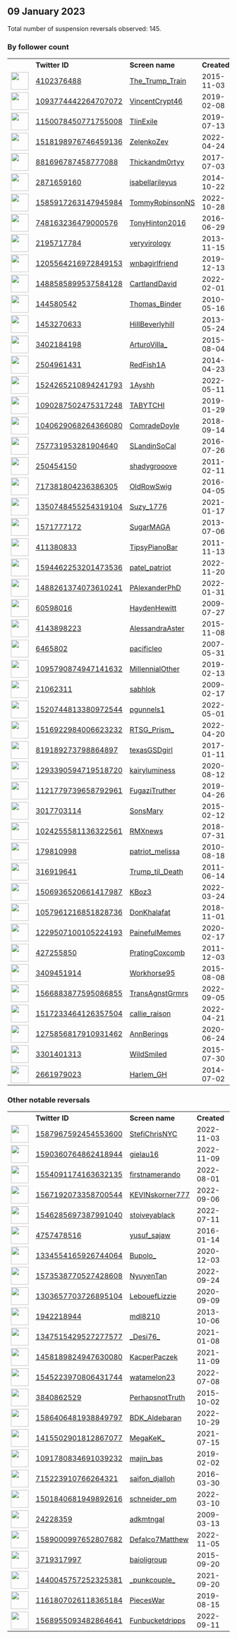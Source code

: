 
## 09 January 2023
Total number of suspension reversals observed: 145.

### By follower count
<table><tr><th></th><th align="left">Twitter ID</th><th align="left">Screen name</th>
<th align="left">Created</th><th align="left">Status</th><th align="left">Suspended</th><th align="left">Followers</th>
<tr><td><a href="https://pbs.twimg.com/profile_images/1115448666305777664/UDJmBiXK_normal.jpg"><img src="https://pbs.twimg.com/profile_images/1115448666305777664/UDJmBiXK_normal.jpg" width="40px" height="40px" align="center"/></a></td><td><a href="https://twitter.com/intent/user?user_id=4102376488">4102376488</a></td><td><a href="https://twitter.com/The_Trump_Train">The_Trump_Train</a></td><td>2015-11-03</td><td align="center"></td><td></td><td>272483</td></tr>
<tr><td><a href="https://pbs.twimg.com/profile_images/1338519107092799489/LRvAz18X_normal.jpg"><img src="https://pbs.twimg.com/profile_images/1338519107092799489/LRvAz18X_normal.jpg" width="40px" height="40px" align="center"/></a></td><td><a href="https://twitter.com/intent/user?user_id=1093774442264707072">1093774442264707072</a></td><td><a href="https://twitter.com/VincentCrypt46">VincentCrypt46</a></td><td>2019-02-08</td><td align="center"></td><td></td><td>224407</td></tr>
<tr><td><a href="https://pbs.twimg.com/profile_images/1291781902085443585/c7CKeqJ-_normal.jpg"><img src="https://pbs.twimg.com/profile_images/1291781902085443585/c7CKeqJ-_normal.jpg" width="40px" height="40px" align="center"/></a></td><td><a href="https://twitter.com/intent/user?user_id=1150078450771755008">1150078450771755008</a></td><td><a href="https://twitter.com/TIinExile">TIinExile</a></td><td>2019-07-13</td><td align="center"></td><td></td><td>218841</td></tr>
<tr><td><a href="https://pbs.twimg.com/profile_images/1518199699890601990/Up4Be7Af_normal.jpg"><img src="https://pbs.twimg.com/profile_images/1518199699890601990/Up4Be7Af_normal.jpg" width="40px" height="40px" align="center"/></a></td><td><a href="https://twitter.com/intent/user?user_id=1518198976746459136">1518198976746459136</a></td><td><a href="https://twitter.com/ZelenkoZev">ZelenkoZev</a></td><td>2022-04-24</td><td align="center"></td><td>2022-05-02</td><td>168678</td></tr>
<tr><td><a href="https://pbs.twimg.com/profile_images/1487240856008491009/Z64mN6Dl_normal.jpg"><img src="https://pbs.twimg.com/profile_images/1487240856008491009/Z64mN6Dl_normal.jpg" width="40px" height="40px" align="center"/></a></td><td><a href="https://twitter.com/intent/user?user_id=881696787458777088">881696787458777088</a></td><td><a href="https://twitter.com/Thickandm0rtyy">Thickandm0rtyy</a></td><td>2017-07-03</td><td align="center"></td><td>2022-12-19</td><td>113828</td></tr>
<tr><td><a href="https://pbs.twimg.com/profile_images/1612434086060036097/mwNQGtvy_normal.jpg"><img src="https://pbs.twimg.com/profile_images/1612434086060036097/mwNQGtvy_normal.jpg" width="40px" height="40px" align="center"/></a></td><td><a href="https://twitter.com/intent/user?user_id=2871659160">2871659160</a></td><td><a href="https://twitter.com/isabellarileyus">isabellarileyus</a></td><td>2014-10-22</td><td align="center"></td><td>2022-07-10</td><td>89671</td></tr>
<tr><td><a href="https://pbs.twimg.com/profile_images/1614248632928149504/_uB_G0O5_normal.jpg"><img src="https://pbs.twimg.com/profile_images/1614248632928149504/_uB_G0O5_normal.jpg" width="40px" height="40px" align="center"/></a></td><td><a href="https://twitter.com/intent/user?user_id=1585917263147945984">1585917263147945984</a></td><td><a href="https://twitter.com/TommyRobinsonNS">TommyRobinsonNS</a></td><td>2022-10-28</td><td align="center">🚫</td><td>2022-12-29</td><td>83579</td></tr>
<tr><td><a href="https://pbs.twimg.com/profile_images/1613291003133173760/fpqaRn9l_normal.jpg"><img src="https://pbs.twimg.com/profile_images/1613291003133173760/fpqaRn9l_normal.jpg" width="40px" height="40px" align="center"/></a></td><td><a href="https://twitter.com/intent/user?user_id=748163236479000576">748163236479000576</a></td><td><a href="https://twitter.com/TonyHinton2016">TonyHinton2016</a></td><td>2016-06-29</td><td align="center"></td><td>2022-07-13</td><td>66959</td></tr>
<tr><td><a href="https://pbs.twimg.com/profile_images/1470982989500854277/xH0mIkvW_normal.jpg"><img src="https://pbs.twimg.com/profile_images/1470982989500854277/xH0mIkvW_normal.jpg" width="40px" height="40px" align="center"/></a></td><td><a href="https://twitter.com/intent/user?user_id=2195717784">2195717784</a></td><td><a href="https://twitter.com/veryvirology">veryvirology</a></td><td>2013-11-15</td><td align="center"></td><td>2022-03-07</td><td>63499</td></tr>
<tr><td><a href="https://pbs.twimg.com/profile_images/1427129645888114693/HsNIpekZ_normal.jpg"><img src="https://pbs.twimg.com/profile_images/1427129645888114693/HsNIpekZ_normal.jpg" width="40px" height="40px" align="center"/></a></td><td><a href="https://twitter.com/intent/user?user_id=1205564216972849153">1205564216972849153</a></td><td><a href="https://twitter.com/wnbagirlfriend">wnbagirlfriend</a></td><td>2019-12-13</td><td align="center"></td><td>2023-01-04</td><td>56602</td></tr>
<tr><td><a href="https://pbs.twimg.com/profile_images/1612365195866787840/a9tUDXjY_normal.jpg"><img src="https://pbs.twimg.com/profile_images/1612365195866787840/a9tUDXjY_normal.jpg" width="40px" height="40px" align="center"/></a></td><td><a href="https://twitter.com/intent/user?user_id=1488585899537584128">1488585899537584128</a></td><td><a href="https://twitter.com/CartlandDavid">CartlandDavid</a></td><td>2022-02-01</td><td align="center"></td><td>2022-07-20</td><td>51331</td></tr>
<tr><td><a href="https://pbs.twimg.com/profile_images/1614902019461890049/pJDkk88d_normal.jpg"><img src="https://pbs.twimg.com/profile_images/1614902019461890049/pJDkk88d_normal.jpg" width="40px" height="40px" align="center"/></a></td><td><a href="https://twitter.com/intent/user?user_id=144580542">144580542</a></td><td><a href="https://twitter.com/Thomas_Binder">Thomas_Binder</a></td><td>2010-05-16</td><td align="center"></td><td></td><td>44808</td></tr>
<tr><td><a href="https://pbs.twimg.com/profile_images/1019803342862610432/m2wpN-9a_normal.jpg"><img src="https://pbs.twimg.com/profile_images/1019803342862610432/m2wpN-9a_normal.jpg" width="40px" height="40px" align="center"/></a></td><td><a href="https://twitter.com/intent/user?user_id=1453270633">1453270633</a></td><td><a href="https://twitter.com/HillBeverlyhill">HillBeverlyhill</a></td><td>2013-05-24</td><td align="center"></td><td>2022-12-12</td><td>34251</td></tr>
<tr><td><a href="https://pbs.twimg.com/profile_images/1409903445855907844/TZUqojr7_normal.jpg"><img src="https://pbs.twimg.com/profile_images/1409903445855907844/TZUqojr7_normal.jpg" width="40px" height="40px" align="center"/></a></td><td><a href="https://twitter.com/intent/user?user_id=3402184198">3402184198</a></td><td><a href="https://twitter.com/ArturoVilla_">ArturoVilla_</a></td><td>2015-08-04</td><td align="center"></td><td>2022-03-23</td><td>34250</td></tr>
<tr><td><a href="https://pbs.twimg.com/profile_images/914139895748231168/VMD4tKtz_normal.jpg"><img src="https://pbs.twimg.com/profile_images/914139895748231168/VMD4tKtz_normal.jpg" width="40px" height="40px" align="center"/></a></td><td><a href="https://twitter.com/intent/user?user_id=2504961431">2504961431</a></td><td><a href="https://twitter.com/RedFish1A">RedFish1A</a></td><td>2014-04-23</td><td align="center"></td><td></td><td>31622</td></tr>
<tr><td><a href="https://pbs.twimg.com/profile_images/1545403862227484674/6eWrSbCC_normal.jpg"><img src="https://pbs.twimg.com/profile_images/1545403862227484674/6eWrSbCC_normal.jpg" width="40px" height="40px" align="center"/></a></td><td><a href="https://twitter.com/intent/user?user_id=1524265210894241793">1524265210894241793</a></td><td><a href="https://twitter.com/1Ayshh">1Ayshh</a></td><td>2022-05-11</td><td align="center"></td><td>2022-11-14</td><td>30473</td></tr>
<tr><td><a href="https://pbs.twimg.com/profile_images/1612494040573874176/6W7VJ0Ac_normal.jpg"><img src="https://pbs.twimg.com/profile_images/1612494040573874176/6W7VJ0Ac_normal.jpg" width="40px" height="40px" align="center"/></a></td><td><a href="https://twitter.com/intent/user?user_id=1090287502475317248">1090287502475317248</a></td><td><a href="https://twitter.com/TABYTCHI">TABYTCHI</a></td><td>2019-01-29</td><td align="center">🔒</td><td></td><td>28804</td></tr>
<tr><td><a href="https://pbs.twimg.com/profile_images/1050086940190670848/qDoB9Vzv_normal.jpg"><img src="https://pbs.twimg.com/profile_images/1050086940190670848/qDoB9Vzv_normal.jpg" width="40px" height="40px" align="center"/></a></td><td><a href="https://twitter.com/intent/user?user_id=1040629068264366080">1040629068264366080</a></td><td><a href="https://twitter.com/ComradeDoyIe">ComradeDoyIe</a></td><td>2018-09-14</td><td align="center"></td><td></td><td>26284</td></tr>
<tr><td><a href="https://pbs.twimg.com/profile_images/758594564009578496/a481zaqZ_normal.jpg"><img src="https://pbs.twimg.com/profile_images/758594564009578496/a481zaqZ_normal.jpg" width="40px" height="40px" align="center"/></a></td><td><a href="https://twitter.com/intent/user?user_id=757731953281904640">757731953281904640</a></td><td><a href="https://twitter.com/SLandinSoCal">SLandinSoCal</a></td><td>2016-07-26</td><td align="center"></td><td></td><td>25315</td></tr>
<tr><td><a href="https://pbs.twimg.com/profile_images/1612896367441252352/FV6EH_cs_normal.jpg"><img src="https://pbs.twimg.com/profile_images/1612896367441252352/FV6EH_cs_normal.jpg" width="40px" height="40px" align="center"/></a></td><td><a href="https://twitter.com/intent/user?user_id=250454150">250454150</a></td><td><a href="https://twitter.com/shadygrooove">shadygrooove</a></td><td>2011-02-11</td><td align="center"></td><td></td><td>22812</td></tr>
<tr><td><a href="https://pbs.twimg.com/profile_images/1280633347623051265/A9Bf2H98_normal.jpg"><img src="https://pbs.twimg.com/profile_images/1280633347623051265/A9Bf2H98_normal.jpg" width="40px" height="40px" align="center"/></a></td><td><a href="https://twitter.com/intent/user?user_id=717381804236386305">717381804236386305</a></td><td><a href="https://twitter.com/OldRowSwig">OldRowSwig</a></td><td>2016-04-05</td><td align="center"></td><td></td><td>20511</td></tr>
<tr><td><a href="https://pbs.twimg.com/profile_images/1613034355307208704/aerfjxr6_normal.jpg"><img src="https://pbs.twimg.com/profile_images/1613034355307208704/aerfjxr6_normal.jpg" width="40px" height="40px" align="center"/></a></td><td><a href="https://twitter.com/intent/user?user_id=1350748455254319104">1350748455254319104</a></td><td><a href="https://twitter.com/Suzy_1776">Suzy_1776</a></td><td>2021-01-17</td><td align="center"></td><td></td><td>17652</td></tr>
<tr><td><a href="https://pbs.twimg.com/profile_images/1569097453109919746/SOQ_1cfH_normal.jpg"><img src="https://pbs.twimg.com/profile_images/1569097453109919746/SOQ_1cfH_normal.jpg" width="40px" height="40px" align="center"/></a></td><td><a href="https://twitter.com/intent/user?user_id=1571777172">1571777172</a></td><td><a href="https://twitter.com/SugarMAGA">SugarMAGA</a></td><td>2013-07-06</td><td align="center"></td><td>2022-09-21</td><td>15905</td></tr>
<tr><td><a href="https://pbs.twimg.com/profile_images/1132165501054902272/prwXFund_normal.jpg"><img src="https://pbs.twimg.com/profile_images/1132165501054902272/prwXFund_normal.jpg" width="40px" height="40px" align="center"/></a></td><td><a href="https://twitter.com/intent/user?user_id=411380833">411380833</a></td><td><a href="https://twitter.com/TipsyPianoBar">TipsyPianoBar</a></td><td>2011-11-13</td><td align="center"></td><td></td><td>14884</td></tr>
<tr><td><a href="https://pbs.twimg.com/profile_images/1594477646485852160/NAaDfYa7_normal.jpg"><img src="https://pbs.twimg.com/profile_images/1594477646485852160/NAaDfYa7_normal.jpg" width="40px" height="40px" align="center"/></a></td><td><a href="https://twitter.com/intent/user?user_id=1594462253201473536">1594462253201473536</a></td><td><a href="https://twitter.com/patel_patriot">patel_patriot</a></td><td>2022-11-20</td><td align="center"></td><td>2022-12-09</td><td>14765</td></tr>
<tr><td><a href="https://pbs.twimg.com/profile_images/1488261615975866374/ljqcBbvI_normal.jpg"><img src="https://pbs.twimg.com/profile_images/1488261615975866374/ljqcBbvI_normal.jpg" width="40px" height="40px" align="center"/></a></td><td><a href="https://twitter.com/intent/user?user_id=1488261374073610241">1488261374073610241</a></td><td><a href="https://twitter.com/PAlexanderPhD">PAlexanderPhD</a></td><td>2022-01-31</td><td align="center"></td><td>2022-07-26</td><td>14510</td></tr>
<tr><td><a href="https://pbs.twimg.com/profile_images/1613102908488155137/Xzp9aWkw_normal.jpg"><img src="https://pbs.twimg.com/profile_images/1613102908488155137/Xzp9aWkw_normal.jpg" width="40px" height="40px" align="center"/></a></td><td><a href="https://twitter.com/intent/user?user_id=60598016">60598016</a></td><td><a href="https://twitter.com/HaydenHewitt">HaydenHewitt</a></td><td>2009-07-27</td><td align="center"></td><td>2022-09-19</td><td>13886</td></tr>
<tr><td><a href="https://pbs.twimg.com/profile_images/1258872338839474179/vLlXs_1J_normal.jpg"><img src="https://pbs.twimg.com/profile_images/1258872338839474179/vLlXs_1J_normal.jpg" width="40px" height="40px" align="center"/></a></td><td><a href="https://twitter.com/intent/user?user_id=4143898223">4143898223</a></td><td><a href="https://twitter.com/AlessandraAster">AlessandraAster</a></td><td>2015-11-08</td><td align="center"></td><td></td><td>13264</td></tr>
<tr><td><a href="https://pbs.twimg.com/profile_images/1485986397748359175/T5qiTXko_normal.jpg"><img src="https://pbs.twimg.com/profile_images/1485986397748359175/T5qiTXko_normal.jpg" width="40px" height="40px" align="center"/></a></td><td><a href="https://twitter.com/intent/user?user_id=6465802">6465802</a></td><td><a href="https://twitter.com/pacificleo">pacificleo</a></td><td>2007-05-31</td><td align="center"></td><td>2023-01-03</td><td>10034</td></tr>
<tr><td><a href="https://pbs.twimg.com/profile_images/1622674980499595292/S3NezUfN_normal.jpg"><img src="https://pbs.twimg.com/profile_images/1622674980499595292/S3NezUfN_normal.jpg" width="40px" height="40px" align="center"/></a></td><td><a href="https://twitter.com/intent/user?user_id=1095790874947141632">1095790874947141632</a></td><td><a href="https://twitter.com/MillennialOther">MillennialOther</a></td><td>2019-02-13</td><td align="center"></td><td>2022-12-11</td><td>9466</td></tr>
<tr><td><a href="https://pbs.twimg.com/profile_images/848024946861199360/cYdv5jL7_normal.jpg"><img src="https://pbs.twimg.com/profile_images/848024946861199360/cYdv5jL7_normal.jpg" width="40px" height="40px" align="center"/></a></td><td><a href="https://twitter.com/intent/user?user_id=21062311">21062311</a></td><td><a href="https://twitter.com/sabhlok">sabhlok</a></td><td>2009-02-17</td><td align="center"></td><td></td><td>7845</td></tr>
<tr><td><a href="https://pbs.twimg.com/profile_images/1520744943496609792/LVUEO7Qe_normal.jpg"><img src="https://pbs.twimg.com/profile_images/1520744943496609792/LVUEO7Qe_normal.jpg" width="40px" height="40px" align="center"/></a></td><td><a href="https://twitter.com/intent/user?user_id=1520744813380972544">1520744813380972544</a></td><td><a href="https://twitter.com/pgunnels1">pgunnels1</a></td><td>2022-05-01</td><td align="center"></td><td>2022-12-12</td><td>6936</td></tr>
<tr><td><a href="https://pbs.twimg.com/profile_images/1528846232952754179/2fNFbcAf_normal.jpg"><img src="https://pbs.twimg.com/profile_images/1528846232952754179/2fNFbcAf_normal.jpg" width="40px" height="40px" align="center"/></a></td><td><a href="https://twitter.com/intent/user?user_id=1516922984006623232">1516922984006623232</a></td><td><a href="https://twitter.com/RTSG_Prism_">RTSG_Prism_</a></td><td>2022-04-20</td><td align="center"></td><td>2022-09-04</td><td>5764</td></tr>
<tr><td><a href="https://pbs.twimg.com/profile_images/947283640135725057/X1llNCn2_normal.jpg"><img src="https://pbs.twimg.com/profile_images/947283640135725057/X1llNCn2_normal.jpg" width="40px" height="40px" align="center"/></a></td><td><a href="https://twitter.com/intent/user?user_id=819189273798864897">819189273798864897</a></td><td><a href="https://twitter.com/texasGSDgirl">texasGSDgirl</a></td><td>2017-01-11</td><td align="center"></td><td></td><td>5610</td></tr>
<tr><td><a href="https://pbs.twimg.com/profile_images/1604642494096048129/DCczvnYD_normal.jpg"><img src="https://pbs.twimg.com/profile_images/1604642494096048129/DCczvnYD_normal.jpg" width="40px" height="40px" align="center"/></a></td><td><a href="https://twitter.com/intent/user?user_id=1293390594719518720">1293390594719518720</a></td><td><a href="https://twitter.com/kairyluminess">kairyluminess</a></td><td>2020-08-12</td><td align="center"></td><td>2022-12-22</td><td>5214</td></tr>
<tr><td><a href="https://pbs.twimg.com/profile_images/1553030178174935043/kMy1Oldc_normal.jpg"><img src="https://pbs.twimg.com/profile_images/1553030178174935043/kMy1Oldc_normal.jpg" width="40px" height="40px" align="center"/></a></td><td><a href="https://twitter.com/intent/user?user_id=1121779739658792961">1121779739658792961</a></td><td><a href="https://twitter.com/FugaziTruther">FugaziTruther</a></td><td>2019-04-26</td><td align="center"></td><td>2022-08-06</td><td>4779</td></tr>
<tr><td><a href="https://pbs.twimg.com/profile_images/1089036418687488001/POCXipE4_normal.jpg"><img src="https://pbs.twimg.com/profile_images/1089036418687488001/POCXipE4_normal.jpg" width="40px" height="40px" align="center"/></a></td><td><a href="https://twitter.com/intent/user?user_id=3017703114">3017703114</a></td><td><a href="https://twitter.com/SonsMary">SonsMary</a></td><td>2015-02-12</td><td align="center"></td><td></td><td>4033</td></tr>
<tr><td><a href="https://pbs.twimg.com/profile_images/1182021214958755841/GA_4sZct_normal.jpg"><img src="https://pbs.twimg.com/profile_images/1182021214958755841/GA_4sZct_normal.jpg" width="40px" height="40px" align="center"/></a></td><td><a href="https://twitter.com/intent/user?user_id=1024255581136322561">1024255581136322561</a></td><td><a href="https://twitter.com/RMXnews">RMXnews</a></td><td>2018-07-31</td><td align="center"></td><td></td><td>3988</td></tr>
<tr><td><a href="https://pbs.twimg.com/profile_images/1618971850301661191/2giZU1dh_normal.jpg"><img src="https://pbs.twimg.com/profile_images/1618971850301661191/2giZU1dh_normal.jpg" width="40px" height="40px" align="center"/></a></td><td><a href="https://twitter.com/intent/user?user_id=179810998">179810998</a></td><td><a href="https://twitter.com/patriot_melissa">patriot_melissa</a></td><td>2010-08-18</td><td align="center"></td><td>2022-04-27</td><td>3746</td></tr>
<tr><td><a href="https://pbs.twimg.com/profile_images/1158937910877544448/o22ZIZeI_normal.jpg"><img src="https://pbs.twimg.com/profile_images/1158937910877544448/o22ZIZeI_normal.jpg" width="40px" height="40px" align="center"/></a></td><td><a href="https://twitter.com/intent/user?user_id=316919641">316919641</a></td><td><a href="https://twitter.com/Trump_til_Death">Trump_til_Death</a></td><td>2011-06-14</td><td align="center"></td><td></td><td>3692</td></tr>
<tr><td><a href="https://pbs.twimg.com/profile_images/1530266867725701129/4rfE2MwG_normal.jpg"><img src="https://pbs.twimg.com/profile_images/1530266867725701129/4rfE2MwG_normal.jpg" width="40px" height="40px" align="center"/></a></td><td><a href="https://twitter.com/intent/user?user_id=1506936520661417987">1506936520661417987</a></td><td><a href="https://twitter.com/KBoz3">KBoz3</a></td><td>2022-03-24</td><td align="center"></td><td>2023-01-07</td><td>3551</td></tr>
<tr><td><a href="https://pbs.twimg.com/profile_images/1518417580003926017/VRUY9MEr_normal.jpg"><img src="https://pbs.twimg.com/profile_images/1518417580003926017/VRUY9MEr_normal.jpg" width="40px" height="40px" align="center"/></a></td><td><a href="https://twitter.com/intent/user?user_id=1057961216851828736">1057961216851828736</a></td><td><a href="https://twitter.com/DonKhalafat">DonKhalafat</a></td><td>2018-11-01</td><td align="center"></td><td>2023-01-08</td><td>3544</td></tr>
<tr><td><a href="https://pbs.twimg.com/profile_images/1614898328365416448/YtRyd_3P_normal.jpg"><img src="https://pbs.twimg.com/profile_images/1614898328365416448/YtRyd_3P_normal.jpg" width="40px" height="40px" align="center"/></a></td><td><a href="https://twitter.com/intent/user?user_id=1229507100105224193">1229507100105224193</a></td><td><a href="https://twitter.com/PainefulMemes">PainefulMemes</a></td><td>2020-02-17</td><td align="center">🚫</td><td></td><td>3240</td></tr>
<tr><td><a href="https://pbs.twimg.com/profile_images/1612795631579324420/kS9tgptg_normal.jpg"><img src="https://pbs.twimg.com/profile_images/1612795631579324420/kS9tgptg_normal.jpg" width="40px" height="40px" align="center"/></a></td><td><a href="https://twitter.com/intent/user?user_id=427255850">427255850</a></td><td><a href="https://twitter.com/PratingCoxcomb">PratingCoxcomb</a></td><td>2011-12-03</td><td align="center"></td><td>2022-08-04</td><td>3194</td></tr>
<tr><td><a href="https://pbs.twimg.com/profile_images/1613756628939014146/W3nDrBfq_normal.jpg"><img src="https://pbs.twimg.com/profile_images/1613756628939014146/W3nDrBfq_normal.jpg" width="40px" height="40px" align="center"/></a></td><td><a href="https://twitter.com/intent/user?user_id=3409451914">3409451914</a></td><td><a href="https://twitter.com/Workhorse95">Workhorse95</a></td><td>2015-08-08</td><td align="center"></td><td></td><td>3054</td></tr>
<tr><td><a href="https://pbs.twimg.com/profile_images/1573327961989824513/EeJ1BUER_normal.jpg"><img src="https://pbs.twimg.com/profile_images/1573327961989824513/EeJ1BUER_normal.jpg" width="40px" height="40px" align="center"/></a></td><td><a href="https://twitter.com/intent/user?user_id=1566883877595086855">1566883877595086855</a></td><td><a href="https://twitter.com/TransAgnstGrmrs">TransAgnstGrmrs</a></td><td>2022-09-05</td><td align="center"></td><td>2022-09-24</td><td>2994</td></tr>
<tr><td><a href="https://pbs.twimg.com/profile_images/1517233623077998593/VjwWJukp_normal.jpg"><img src="https://pbs.twimg.com/profile_images/1517233623077998593/VjwWJukp_normal.jpg" width="40px" height="40px" align="center"/></a></td><td><a href="https://twitter.com/intent/user?user_id=1517233464126357504">1517233464126357504</a></td><td><a href="https://twitter.com/callie_raison">callie_raison</a></td><td>2022-04-21</td><td align="center"></td><td>2022-10-29</td><td>2496</td></tr>
<tr><td><a href="https://pbs.twimg.com/profile_images/1589338683097993216/o_tN5tyb_normal.jpg"><img src="https://pbs.twimg.com/profile_images/1589338683097993216/o_tN5tyb_normal.jpg" width="40px" height="40px" align="center"/></a></td><td><a href="https://twitter.com/intent/user?user_id=1275856817910931462">1275856817910931462</a></td><td><a href="https://twitter.com/AnnBerings">AnnBerings</a></td><td>2020-06-24</td><td align="center"></td><td>2023-01-02</td><td>2475</td></tr>
<tr><td><a href="https://pbs.twimg.com/profile_images/1614912207523049472/BraLFaZ__normal.jpg"><img src="https://pbs.twimg.com/profile_images/1614912207523049472/BraLFaZ__normal.jpg" width="40px" height="40px" align="center"/></a></td><td><a href="https://twitter.com/intent/user?user_id=3301401313">3301401313</a></td><td><a href="https://twitter.com/WildSmiled">WildSmiled</a></td><td>2015-07-30</td><td align="center"></td><td></td><td>2470</td></tr>
<tr><td><a href="https://pbs.twimg.com/profile_images/1275485903494971399/IRmTQz3t_normal.jpg"><img src="https://pbs.twimg.com/profile_images/1275485903494971399/IRmTQz3t_normal.jpg" width="40px" height="40px" align="center"/></a></td><td><a href="https://twitter.com/intent/user?user_id=2661979023">2661979023</a></td><td><a href="https://twitter.com/Harlem_GH">Harlem_GH</a></td><td>2014-07-02</td><td align="center"></td><td>2022-12-30</td><td>2252</td></tr>
</table>

### Other notable reversals
<table><tr><th></th><th align="left">Twitter ID</th><th align="left">Screen name</th>
<th align="left">Created</th><th align="left">Status</th><th align="left">Suspended</th><th align="left">Followers</th>
<tr><td><a href="https://pbs.twimg.com/profile_images/1587968174217170946/R5DO2Z_j_normal.jpg"><img src="https://pbs.twimg.com/profile_images/1587968174217170946/R5DO2Z_j_normal.jpg" width="40px" height="40px" align="center"/></a></td><td><a href="https://twitter.com/intent/user?user_id=1587967592454553600">1587967592454553600</a></td><td><a href="https://twitter.com/StefiChrisNYC">StefiChrisNYC</a></td><td>2022-11-03</td><td align="center"></td><td>2022-12-31</td><td>225</td></tr>
<tr><td><a href="https://pbs.twimg.com/profile_images/1616458673710157824/pL0mA1i-_normal.jpg"><img src="https://pbs.twimg.com/profile_images/1616458673710157824/pL0mA1i-_normal.jpg" width="40px" height="40px" align="center"/></a></td><td><a href="https://twitter.com/intent/user?user_id=1590360764862418944">1590360764862418944</a></td><td><a href="https://twitter.com/gielau16">gielau16</a></td><td>2022-11-09</td><td align="center"></td><td>2022-12-16</td><td>1352</td></tr>
<tr><td><a href="https://pbs.twimg.com/profile_images/1554101609407430658/CiVNN9_M_normal.jpg"><img src="https://pbs.twimg.com/profile_images/1554101609407430658/CiVNN9_M_normal.jpg" width="40px" height="40px" align="center"/></a></td><td><a href="https://twitter.com/intent/user?user_id=1554091174163632135">1554091174163632135</a></td><td><a href="https://twitter.com/firstnamerando">firstnamerando</a></td><td>2022-08-01</td><td align="center"></td><td>2023-01-08</td><td>450</td></tr>
<tr><td><a href="https://pbs.twimg.com/profile_images/1616827182151774215/LizO2BJ2_normal.jpg"><img src="https://pbs.twimg.com/profile_images/1616827182151774215/LizO2BJ2_normal.jpg" width="40px" height="40px" align="center"/></a></td><td><a href="https://twitter.com/intent/user?user_id=1567192073358700544">1567192073358700544</a></td><td><a href="https://twitter.com/KEVINskorner777">KEVINskorner777</a></td><td>2022-09-06</td><td align="center"></td><td>2022-12-17</td><td>481</td></tr>
<tr><td><a href="https://pbs.twimg.com/profile_images/1605927303409983488/-zUeLzdV_normal.jpg"><img src="https://pbs.twimg.com/profile_images/1605927303409983488/-zUeLzdV_normal.jpg" width="40px" height="40px" align="center"/></a></td><td><a href="https://twitter.com/intent/user?user_id=1546285697387991040">1546285697387991040</a></td><td><a href="https://twitter.com/stoiveyablack">stoiveyablack</a></td><td>2022-07-11</td><td align="center"></td><td>2023-01-03</td><td>534</td></tr>
<tr><td><a href="https://pbs.twimg.com/profile_images/1189181944229023747/I3wEk10C_normal.jpg"><img src="https://pbs.twimg.com/profile_images/1189181944229023747/I3wEk10C_normal.jpg" width="40px" height="40px" align="center"/></a></td><td><a href="https://twitter.com/intent/user?user_id=4757478516">4757478516</a></td><td><a href="https://twitter.com/yusuf_sajaw">yusuf_sajaw</a></td><td>2016-01-14</td><td align="center"></td><td>2023-01-01</td><td>238</td></tr>
<tr><td><a href="https://pbs.twimg.com/profile_images/1565694434221498368/euX7but2_normal.jpg"><img src="https://pbs.twimg.com/profile_images/1565694434221498368/euX7but2_normal.jpg" width="40px" height="40px" align="center"/></a></td><td><a href="https://twitter.com/intent/user?user_id=1334554165926744064">1334554165926744064</a></td><td><a href="https://twitter.com/Bupolo_">Bupolo_</a></td><td>2020-12-03</td><td align="center"></td><td>2022-12-29</td><td>317</td></tr>
<tr><td><a href="https://pbs.twimg.com/profile_images/1573539130834911232/BxRJuK0W_normal.jpg"><img src="https://pbs.twimg.com/profile_images/1573539130834911232/BxRJuK0W_normal.jpg" width="40px" height="40px" align="center"/></a></td><td><a href="https://twitter.com/intent/user?user_id=1573538770527428608">1573538770527428608</a></td><td><a href="https://twitter.com/NyuyenTan">NyuyenTan</a></td><td>2022-09-24</td><td align="center"></td><td>2022-12-23</td><td>72</td></tr>
<tr><td><a href="https://pbs.twimg.com/profile_images/1303658351545536512/q3aVpnTb_normal.jpg"><img src="https://pbs.twimg.com/profile_images/1303658351545536512/q3aVpnTb_normal.jpg" width="40px" height="40px" align="center"/></a></td><td><a href="https://twitter.com/intent/user?user_id=1303657703726895104">1303657703726895104</a></td><td><a href="https://twitter.com/LebouefLizzie">LebouefLizzie</a></td><td>2020-09-09</td><td align="center"></td><td>2022-12-23</td><td>940</td></tr>
<tr><td><a href="https://pbs.twimg.com/profile_images/1604511596872597504/uoH0yc71_normal.jpg"><img src="https://pbs.twimg.com/profile_images/1604511596872597504/uoH0yc71_normal.jpg" width="40px" height="40px" align="center"/></a></td><td><a href="https://twitter.com/intent/user?user_id=1942218944">1942218944</a></td><td><a href="https://twitter.com/mdl8210">mdl8210</a></td><td>2013-10-06</td><td align="center"></td><td>2023-01-07</td><td>241</td></tr>
<tr><td><a href="https://pbs.twimg.com/profile_images/1602992532967030785/m645l7tl_normal.jpg"><img src="https://pbs.twimg.com/profile_images/1602992532967030785/m645l7tl_normal.jpg" width="40px" height="40px" align="center"/></a></td><td><a href="https://twitter.com/intent/user?user_id=1347515429527277577">1347515429527277577</a></td><td><a href="https://twitter.com/_Desi76_">_Desi76_</a></td><td>2021-01-08</td><td align="center"></td><td>2023-01-06</td><td>1006</td></tr>
<tr><td><a href="https://pbs.twimg.com/profile_images/1579990481194328066/hmODCi4n_normal.jpg"><img src="https://pbs.twimg.com/profile_images/1579990481194328066/hmODCi4n_normal.jpg" width="40px" height="40px" align="center"/></a></td><td><a href="https://twitter.com/intent/user?user_id=1458189824947630080">1458189824947630080</a></td><td><a href="https://twitter.com/KacperPaczek">KacperPaczek</a></td><td>2021-11-09</td><td align="center"></td><td>2023-01-01</td><td>178</td></tr>
<tr><td><a href="https://pbs.twimg.com/profile_images/1615526206111158277/1YOccgGN_normal.jpg"><img src="https://pbs.twimg.com/profile_images/1615526206111158277/1YOccgGN_normal.jpg" width="40px" height="40px" align="center"/></a></td><td><a href="https://twitter.com/intent/user?user_id=1545223970806431744">1545223970806431744</a></td><td><a href="https://twitter.com/watamelon23">watamelon23</a></td><td>2022-07-08</td><td align="center"></td><td>2022-10-30</td><td>1150</td></tr>
<tr><td><a href="https://abs.twimg.com/sticky/default_profile_images/default_profile_normal.png"><img src="https://abs.twimg.com/sticky/default_profile_images/default_profile_normal.png" width="40px" height="40px" align="center"/></a></td><td><a href="https://twitter.com/intent/user?user_id=3840862529">3840862529</a></td><td><a href="https://twitter.com/PerhapsnotTruth">PerhapsnotTruth</a></td><td>2015-10-02</td><td align="center"></td><td>2022-12-15</td><td>118</td></tr>
<tr><td><a href="https://pbs.twimg.com/profile_images/1586406669914972160/OOL8tUsT_normal.jpg"><img src="https://pbs.twimg.com/profile_images/1586406669914972160/OOL8tUsT_normal.jpg" width="40px" height="40px" align="center"/></a></td><td><a href="https://twitter.com/intent/user?user_id=1586406481938849797">1586406481938849797</a></td><td><a href="https://twitter.com/BDK_Aldebaran">BDK_Aldebaran</a></td><td>2022-10-29</td><td align="center"></td><td>2022-12-17</td><td>196</td></tr>
<tr><td><a href="https://pbs.twimg.com/profile_images/1583423804100984833/SSYwzr7E_normal.jpg"><img src="https://pbs.twimg.com/profile_images/1583423804100984833/SSYwzr7E_normal.jpg" width="40px" height="40px" align="center"/></a></td><td><a href="https://twitter.com/intent/user?user_id=1415502901812867077">1415502901812867077</a></td><td><a href="https://twitter.com/MegaKeK_">MegaKeK_</a></td><td>2021-07-15</td><td align="center"></td><td>2023-01-03</td><td>20</td></tr>
<tr><td><a href="https://pbs.twimg.com/profile_images/1598437735861305351/V0oIZLhq_normal.jpg"><img src="https://pbs.twimg.com/profile_images/1598437735861305351/V0oIZLhq_normal.jpg" width="40px" height="40px" align="center"/></a></td><td><a href="https://twitter.com/intent/user?user_id=1091780834691039232">1091780834691039232</a></td><td><a href="https://twitter.com/majin_bas">majin_bas</a></td><td>2019-02-02</td><td align="center"></td><td>2023-01-05</td><td>298</td></tr>
<tr><td><a href="https://pbs.twimg.com/profile_images/1586087857025851392/KtBpsWg__normal.jpg"><img src="https://pbs.twimg.com/profile_images/1586087857025851392/KtBpsWg__normal.jpg" width="40px" height="40px" align="center"/></a></td><td><a href="https://twitter.com/intent/user?user_id=715223910766264321">715223910766264321</a></td><td><a href="https://twitter.com/saifon_djalloh">saifon_djalloh</a></td><td>2016-03-30</td><td align="center"></td><td>2023-01-02</td><td>1089</td></tr>
<tr><td><a href="https://pbs.twimg.com/profile_images/1501841174578884613/v9dkXtFK_normal.jpg"><img src="https://pbs.twimg.com/profile_images/1501841174578884613/v9dkXtFK_normal.jpg" width="40px" height="40px" align="center"/></a></td><td><a href="https://twitter.com/intent/user?user_id=1501840681949892616">1501840681949892616</a></td><td><a href="https://twitter.com/schneider_pm">schneider_pm</a></td><td>2022-03-10</td><td align="center"></td><td>2022-12-03</td><td>2</td></tr>
<tr><td><a href="https://pbs.twimg.com/profile_images/1362360557/b7_normal.jpg"><img src="https://pbs.twimg.com/profile_images/1362360557/b7_normal.jpg" width="40px" height="40px" align="center"/></a></td><td><a href="https://twitter.com/intent/user?user_id=24228359">24228359</a></td><td><a href="https://twitter.com/adkmtngal">adkmtngal</a></td><td>2009-03-13</td><td align="center"></td><td>2023-01-01</td><td>18</td></tr>
<tr><td><a href="https://abs.twimg.com/sticky/default_profile_images/default_profile_normal.png"><img src="https://abs.twimg.com/sticky/default_profile_images/default_profile_normal.png" width="40px" height="40px" align="center"/></a></td><td><a href="https://twitter.com/intent/user?user_id=1589000997652807682">1589000997652807682</a></td><td><a href="https://twitter.com/Defalco7Matthew">Defalco7Matthew</a></td><td>2022-11-05</td><td align="center"></td><td>2022-12-16</td><td>17</td></tr>
<tr><td><a href="https://pbs.twimg.com/profile_images/1617935276570968075/E2d6_5SH_normal.jpg"><img src="https://pbs.twimg.com/profile_images/1617935276570968075/E2d6_5SH_normal.jpg" width="40px" height="40px" align="center"/></a></td><td><a href="https://twitter.com/intent/user?user_id=3719317997">3719317997</a></td><td><a href="https://twitter.com/baioligroup">baioligroup</a></td><td>2015-09-20</td><td align="center"></td><td>2023-01-02</td><td>517</td></tr>
<tr><td><a href="https://pbs.twimg.com/profile_images/1612831551926173696/ZBdDFaqp_normal.jpg"><img src="https://pbs.twimg.com/profile_images/1612831551926173696/ZBdDFaqp_normal.jpg" width="40px" height="40px" align="center"/></a></td><td><a href="https://twitter.com/intent/user?user_id=1440045757252325381">1440045757252325381</a></td><td><a href="https://twitter.com/_punkcouple_">_punkcouple_</a></td><td>2021-09-20</td><td align="center"></td><td>2022-12-12</td><td>527</td></tr>
<tr><td><a href="https://pbs.twimg.com/profile_images/1509231136391761926/KNIUcpOi_normal.jpg"><img src="https://pbs.twimg.com/profile_images/1509231136391761926/KNIUcpOi_normal.jpg" width="40px" height="40px" align="center"/></a></td><td><a href="https://twitter.com/intent/user?user_id=1161807026118365184">1161807026118365184</a></td><td><a href="https://twitter.com/PiecesWar">PiecesWar</a></td><td>2019-08-15</td><td align="center"></td><td>2022-09-21</td><td>180</td></tr>
<tr><td><a href="https://pbs.twimg.com/profile_images/1617518332261040130/Nff18Oi3_normal.jpg"><img src="https://pbs.twimg.com/profile_images/1617518332261040130/Nff18Oi3_normal.jpg" width="40px" height="40px" align="center"/></a></td><td><a href="https://twitter.com/intent/user?user_id=1568955093482864641">1568955093482864641</a></td><td><a href="https://twitter.com/Funbucketdripps">Funbucketdripps</a></td><td>2022-09-11</td><td align="center"></td><td>2022-12-08</td><td>19</td></tr>
</table>
